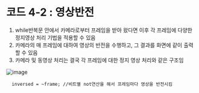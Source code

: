 # 코드 4-2 : 영상반전
1. while반복문 안에서 카메라로부터 프레임을 받아 왔다면 이후 각 프레임에 다양한 정지영상 처리 기법을 적용할 수 있음
2. 카메라의 매 프레임에 대하여 영상의 반전을 수행하고, 그 결과를 화면에 같이 출력할 수 있음
3. 카메라 및 동영상 처리는 결국 각 프레임에 대한 정지 영상 처리와 같은 구조임

   
![image](https://github.com/YbSain/OpenCV/assets/108385276/e529d0ad-0ad8-407b-bf41-70b4aeafb71c)

      inversed = ~frame; //비트별 not연산을 해서 프레임마다 영상을 반전시킴
